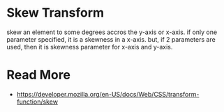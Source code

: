 # Skew Transform
skew an element to some degrees accros the y-axis or x-axis. if only one parameter specified, it is a skewness in a x-axis. but, if 2 parameters are used, then it is skewness parameter for x-axis and y-axis.

# Read More
- https://developer.mozilla.org/en-US/docs/Web/CSS/transform-function/skew
